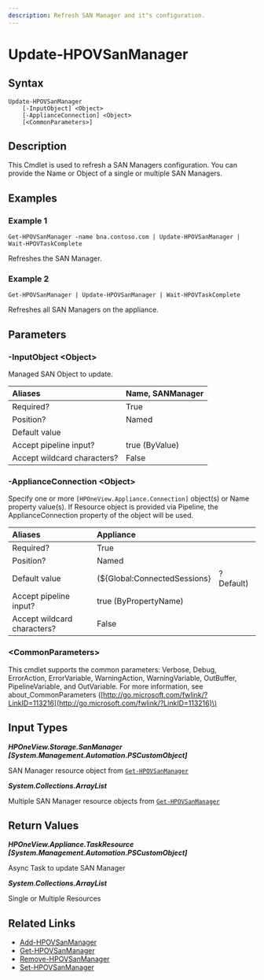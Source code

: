 ```yaml
---
description: Refresh SAN Manager and it"s configuration.
---
```


# Update-HPOVSanManager

## Syntax

```text
Update-HPOVSanManager
    [-InputObject] <Object>
    [-ApplianceConnection] <Object>
    [<CommonParameters>]
```

## Description

This Cmdlet is used to refresh a SAN Managers configuration. You can provide the Name or Object of a single or multiple SAN Managers.

## Examples

### Example 1

```text
Get-HPOVSanManager -name bna.contoso.com | Update-HPOVSanManager | Wait-HPOVTaskComplete
```

Refreshes the SAN Manager.

### Example 2

```text
Get-HPOVSanManager | Update-HPOVSanManager | Wait-HPOVTaskComplete
```

Refreshes all SAN Managers on the appliance.

## Parameters

### -InputObject &lt;Object&gt;

Managed SAN Object to update.

| Aliases | Name, SANManager |
| :--- | :--- |
| Required? | True |
| Position? | Named |
| Default value |  |
| Accept pipeline input? | true \(ByValue\) |
| Accept wildcard characters? | False |

### -ApplianceConnection &lt;Object&gt;

Specify one or more `[HPOneView.Appliance.Connection]` object\(s\) or Name property value\(s\). If Resource object is provided via Pipeline, the ApplianceConnection property of the object will be used.

| Aliases | Appliance |  |
| :--- | :--- | :--- |
| Required? | True |  |
| Position? | Named |  |
| Default value | \(${Global:ConnectedSessions} | ? Default\) |
| Accept pipeline input? | true \(ByPropertyName\) |  |
| Accept wildcard characters? | False |  |

### &lt;CommonParameters&gt;

This cmdlet supports the common parameters: Verbose, Debug, ErrorAction, ErrorVariable, WarningAction, WarningVariable, OutBuffer, PipelineVariable, and OutVariable. For more information, see about\_CommonParameters \([http://go.microsoft.com/fwlink/?LinkID=113216](http://go.microsoft.com/fwlink/?LinkID=113216)\)

## Input Types

_**HPOneView.Storage.SanManager \[System.Management.Automation.PSCustomObject\]**_

SAN Manager resource object from [`Get-HPOVSanManager`](get-hpovsanmanager.md)

_**System.Collections.ArrayList**_ 

Multiple SAN Manager resource objects from [`Get-HPOVSanManager`](get-hpovsanmanager.md)

## Return Values

_**HPOneView.Appliance.TaskResource \[System.Management.Automation.PSCustomObject\]**_

Async Task to update SAN Manager

_**System.Collections.ArrayList**_ 

Single or Multiple Resources

## Related Links

* [Add-HPOVSanManager](add-hpovsanmanager.md)
* [Get-HPOVSanManager](get-hpovsanmanager.md)
* [Remove-HPOVSanManager](remove-hpovsanmanager.md)
* [Set-HPOVSanManager](set-hpovsanmanager.md)

